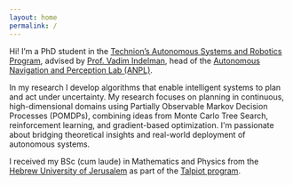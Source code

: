 ```yaml
---
layout: home
permalink: /
---
```


Hi! I’m a PhD student in the [Technion’s Autonomous Systems and Robotics Program](https://tasp-technion.org/), advised by [Prof. Vadim Indelman](https://vindelman.net.technion.ac.il/), head of the [Autonomous Navigation and Perception Lab (ANPL)](https://anpl-technion.github.io/).

In my research I develop algorithms that enable intelligent systems to plan and act under uncertainty.
My research focuses on planning in continuous, high-dimensional domains using Partially Observable Markov Decision Processes (POMDPs), combining ideas from Monte Carlo Tree Search, reinforcement learning, and gradient-based optimization.
I'm passionate about bridging theoretical insights and real-world deployment of autonomous systems.

I received my BSc (cum laude) in Mathematics and Physics from the [Hebrew University of Jerusalem](https://en.huji.ac.il/) as part of the [Talpiot program](https://en.wikipedia.org/wiki/Talpiot_program).
